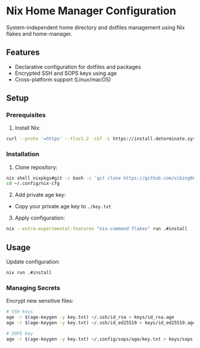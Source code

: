 # Nix Home Manager Configuration

System-independent home directory and dotfiles management using Nix flakes and home-manager.

## Features
- Declarative configuration for dotfiles and packages
- Encrypted SSH and SOPS keys using age
- Cross-platform support (Linux/macOS)

## Setup

### Prerequisites
1. Install Nix:
```bash
curl --proto '=https' --tlsv1.2 -sSf -L https://install.determinate.systems/nix | sh -s -- install
```

### Installation
1. Clone repository:
```bash
nix shell nixpkgs#git -c bash -c 'git clone https://github.com/viking66/nix-cfg.git ~/.config/nix-cfg'
cd ~/.config/nix-cfg
```

2. Add private age key:
- Copy your private age key to `./key.txt`

3. Apply configuration:
```bash
nix --extra-experimental-features "nix-command flakes" run .#install
```

## Usage

Update configuration:
```bash
nix run .#install
```

### Managing Secrets
Encrypt new sensitive files:
```bash
# SSH keys
age -r $(age-keygen -y key.txt) ~/.ssh/id_rsa > keys/id_rsa.age
age -r $(age-keygen -y key.txt) ~/.ssh/id_ed25519 > keys/id_ed25519.age

# SOPS key
age -r $(age-keygen -y key.txt) ~/.config/sops/age/key.txt > keys/sops.key.txt.age
```
